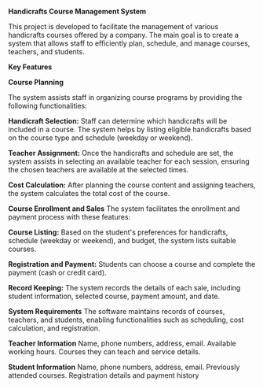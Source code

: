 **Handicrafts Course Management System**

This project is developed to facilitate the management of various handicrafts courses offered by a company. The main goal is to create a system that allows staff to efficiently plan, schedule, and manage courses, teachers, and students.

**Key Features**

**Course Planning**

The system assists staff in organizing course programs by providing the following functionalities:

**Handicraft Selection:** Staff can determine which handicrafts will be included in a course. The system helps by listing eligible handicrafts based on the course type and schedule (weekday or weekend).

**Teacher Assignment:** Once the handicrafts and schedule are set, the system assists in selecting an available teacher for each session, ensuring the chosen teachers are available at the selected times.

**Cost Calculation:** After planning the course content and assigning teachers, the system calculates the total cost of the course.

**Course Enrollment and Sales**
The system facilitates the enrollment and payment process with these features:

**Course Listing:** Based on the student's preferences for handicrafts, schedule (weekday or weekend), and budget, the system lists suitable courses.

**Registration and Payment:** Students can choose a course and complete the payment (cash or credit card).

**Record Keeping:** The system records the details of each sale, including student information, selected course, payment amount, and date.

**System Requirements**
The software maintains records of courses, teachers, and students, enabling functionalities such as scheduling, cost calculation, and registration.

**Teacher Information**
Name, phone numbers, address, email.
Available working hours.
Courses they can teach and service details.

**Student Information**
Name, phone numbers, address, email.
Previously attended courses.
Registration details and payment history
